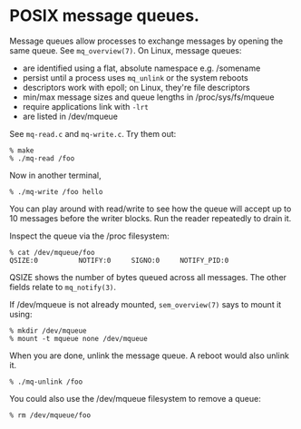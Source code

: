 # POSIX message queues. 

Message queues allow processes to exchange messages by opening the same queue.
See `mq_overview(7)`. On Linux, message queues:

 * are identified using a flat, absolute namespace e.g. /somename
 * persist until a process uses `mq_unlink` or the system reboots
 * descriptors work with epoll; on Linux, they're file descriptors
 * min/max message sizes and queue lengths in /proc/sys/fs/mqueue
 * require applications link with `-lrt`
 * are listed in /dev/mqueue

See `mq-read.c` and `mq-write.c`. Try them out:

    % make
    % ./mq-read /foo 

Now in another terminal,

    % ./mq-write /foo hello

You can play around with read/write to see how the queue will accept up to
10 messages before the writer blocks. Run the reader repeatedly to drain it.

Inspect the queue via the /proc filesystem:

    % cat /dev/mqueue/foo
    QSIZE:0          NOTIFY:0     SIGNO:0     NOTIFY_PID:0     

QSIZE shows the number of bytes queued across all messages. The other fields
relate to `mq_notify(3)`.

If /dev/mqueue is not already mounted, `sem_overview(7)` says to mount it using:

    % mkdir /dev/mqueue
    % mount -t mqueue none /dev/mqueue

When you are done, unlink the message queue. A reboot would also unlink it.

    % ./mq-unlink /foo

You could also use the /dev/mqueue filesystem to remove a queue:

    % rm /dev/mqueue/foo

